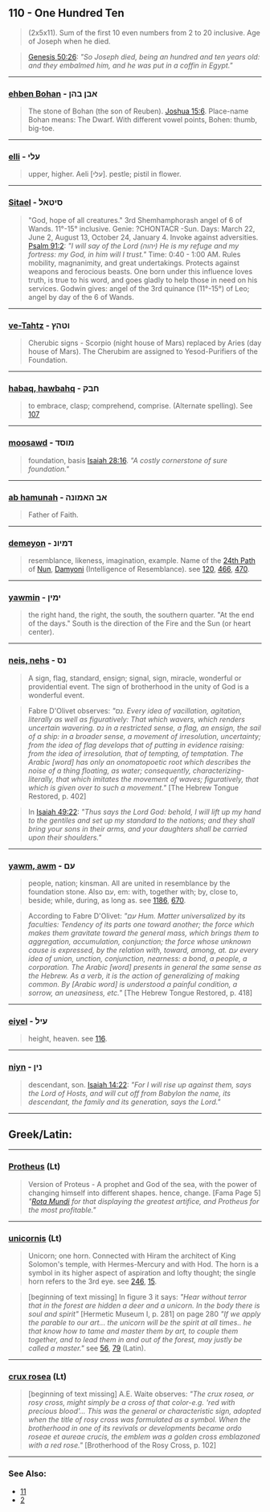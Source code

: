 ## 110 - One Hundred Ten
> (2x5x11). Sum of the first 10 even numbers from 2 to 20 inclusive. Age of Joseph when he died.

> [Genesis 50:26](http://biblehub.com/genesis/50-26.htm): *"So Joseph died, being an hundred and ten years old: and they embalmed him, and he was put in a coffin in Egypt."*

---

### [ehben Bohan](/keys/ABN.BHN) - אבן בהן
> The stone of Bohan (the son of Reuben). [Joshua 15:6](http://biblehub.com/joshua/15-6.htm). Place-name Bohan means: The Dwarf. With different vowel points, Bohen: thumb, big-toe.

---

### [elli](/keys/OLI) - עלי
> upper, higher. Aeli [עלי]. pestle; pistil in flower.

---

### [Sitael](/keys/SITAL) - סיטאל
> "God, hope of all creatures." 3rd Shemhamphorash angel of 6 of Wands. 11°-15° inclusive. Genie: ?CHONTACR -Sun. Days: March 22, June 2, August 13, October 24, January 4. Invoke against adversities. [Psalm 91:2](http://biblehub.com/psalms/91-2.htm): *"I will say of the Lord (יהוה) He is my refuge and my fortress: my God, in him will I trust."* Time: 0:40 - 1:00 AM. Rules mobility, magnanimity, and great undertakings. Protects against weapons and ferocious beasts. One born under this influence loves truth, is true to his word, and goes gladly to help those in need on his services. Godwin gives: angel of the 3rd quinance (11°-15°) of Leo; angel by day of the 6 of Wands.

---

### [ve-Tahtz](/keys/VTHTz) - וטהץ
> Cherubic signs - Scorpio (night house of Mars) replaced by Aries (day house of Mars). The Cherubim are assigned to Yesod-Purifiers of the Foundation.

---

### [habaq, hawbahq](/keys/ChBQ) - חבק
> to embrace, clasp; comprehend, comprise. (Alternate spelling). See [107](107)

---

### [moosawd](/keys/MVSD) - מוסד
> foundation, basis [Isaiah 28:16](http://biblehub.com/isaiah/28-16.htm). *"A costly cornerstone of sure foundation."*

---

### [ab hamunah](/keys/AB.HAMVNH) - אב האמונה
> Father of Faith.

---

### [demeyon](/keys/DMIVN) - דמיונ
> resemblance, likeness, imagination, example. Name of the [24th Path](24) of [Nun](/keys/NVN), [Damyoni](/keys/DMIVNI) (Intelligence of Resemblance). see [120](120), [466](466), [470](470).

---

### [yawmin](/keys/IMIN) - ימין
> the right hand, the right, the south, the southern quarter. "At the end of the days." South is the direction of the Fire and the Sun (or heart center).

---

### [neis, nehs](/keys/NS) - נס
> A sign, flag, standard, ensign; signal, sign, miracle, wonderful or providential event. The sign of brotherhood in the unity of God is a wonderful event.

> Fabre D'Olivet observes: *"נס. Every idea of vacillation, agitation, literally as well as figuratively: That which wavers, which renders uncertain wavering. נס in a restricted sense, a flag, an ensign, the sail of a ship: in a broader sense, a movement of irresolution, uncertainty; from the idea of flag develops that of putting in evidence raising: from the idea of irresolution, that of tempting, of temptation. The Arabic [word] has only an onomatopoetic root which describes the noise of a thing floating, as water; consequently, characterizing-literally, that which imitates the movement of waves; figuratively, that which is given over to such a movement."* [The Hebrew Tongue Restored, p. 402]

> In [Isaiah 49:22](http://biblehub.com/isaiah/49-22.htm): *"Thus says the Lord God: behold, I will lift up my hand to the gentiles and set up my standard to the nations; and they shall bring your sons in their arms, and your daughters shall be carried upon their shoulders."*

---

### [yawm, awm](/keys/OM) - עם
> people, nation; kinsman. All are united in resemblance by the foundation stone. Also עם, em: with, together with; by, close to, beside; while, during, as long as. see [1186](1186), [670](670).

> According to Fabre D'Olivet: *"עם Hum. Matter universalized by its faculties: Tendency of its parts one toward another; the force which makes them gravitate toward the general mass, which brings them to aggregation, accumulation, conjunction; the force whose unknown cause is expressed, by the relation with, toward, among, at. עם every idea of union, unction, conjunction, nearness: a bond, a people, a corporation. The Arabic [word] presents in general the same sense as the Hebrew. As a verb, it is the action of generalizing of making common. By [Arabic word] is understood a painful condition, a sorrow, an uneasiness, etc."* [The Hebrew Tongue Restored, p. 418]

---

### [eiyel](/keys/OIL) - עיל
> height, heaven. see [116](116).

---

### [niyn](/keys/NIN) - נין
> descendant, son. [Isaiah 14:22](http://biblehub.com/isaiah/14-22.htm): *"For I will rise up against them, says the Lord of Hosts, and will cut off from Babylon the name, its descendant, the family and its generation, says the Lord."*

---

## Greek/Latin:

---

### [Protheus](/latin?word=Protheus) (Lt)
> Version of Proteus - A prophet and God of the sea, with the power of changing himself into different shapes. hence, change. [Fama Page 5] *"[Rota Mundi](103) for that displaying the greatest artifice, and Protheus for the most profitable."*

---

### [unicornis](/latin?word=unicornis) (Lt)
> Unicorn; one horn. Connected with Hiram the architect of King Solomon's temple, with Hermes-Mercury and with Hod. The horn is a symbol in its higher aspect of aspiration and lofty thought; the single horn refers to the 3rd eye. see [246](246), [15](15).

> [beginning of text missing] In figure 3 it says: *"Hear without terror that in the forest are hidden a deer and a unicorn. In the body there is soul and spirit"* [Hermetic Museum I, p. 281] on page 280 *"If we apply the parable to our art... the unicorn will be the spirit at all times.. he that know how to tame and master them by art, to couple them together, and to lead them in and out of the forest, may justly be called a master."* see [56](56), [79](79) (Latin).

---

### [crux rosea](/latin?word=crux+rosea) (Lt)
> [beginning of text missing] A.E. Waite observes: *"The crux rosea, or rosy cross, might simply be a cross of that color-e.g. 'red with precious blood'... This was the general or characteristic sign, adopted when the title of rosy cross was formulated as a symbol. When the brotherhood in one of its revivals or developments became ordo roseae et aureae crucis, the emblem was a golden cross emblazoned with a red rose."* [Brotherhood of the Rosy Cross, p. 102]

---

### See Also:

- [11](11)
- [2](2)
